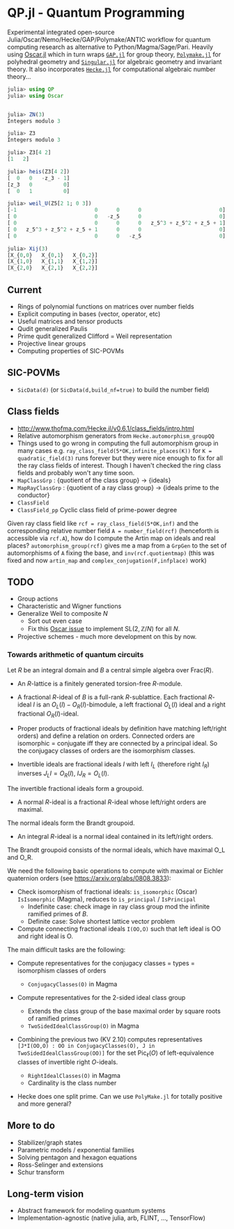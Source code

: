 # QP.jl - Quantum Programming

Experimental integrated open-source Julia/Oscar/Nemo/Hecke/GAP/Polymake/ANTIC workflow for quantum computing research as alternative to Python/Magma/Sage/Pari.  Heavily using [Oscar.jl](https://docs.oscar-system.org/stable/) which in turn wraps [`GAP.jl`](https://github.com/oscar-system/GAP.jl) for group theory, [`Polymake.jl`](https://github.com/oscar-system/Polymake.jl) for polyhedral geometry and [`Singular.jl`](https://github.com/oscar-system/Singular.jl) for algebraic geometry and invariant theory.  It also incorporates [`Hecke.jl`](https://github.com/thofma/Hecke.jl) for computational algebraic number theory...


```julia
julia> using QP
julia> using Oscar


julia> ZN(3)
Integers modulo 3

julia> Z3
Integers modulo 3

julia> Z3[4 2]
[1   2]

julia> heis(Z3[4 2])
[  0   0   -z_3 - 1]
[z_3   0          0]
[  0   1          0]

julia> weil_U(Z5[2 1; 0 3])
[-1                         0      0      0                         0]
[ 0                         0   -z_5      0                         0]
[ 0                         0      0      0   z_5^3 + z_5^2 + z_5 + 1]
[ 0   z_5^3 + z_5^2 + z_5 + 1      0      0                         0]
[ 0                         0      0   -z_5                         0]

julia> Xij(3)
[X_{0,0}   X_{0,1}   X_{0,2}]
[X_{1,0}   X_{1,1}   X_{1,2}]
[X_{2,0}   X_{2,1}   X_{2,2}]
```



## Current 
- Rings of polynomial functions on matrices over number fields 
- Explicit computing in bases (vector, operator, etc)
- Useful matrices and tensor products 
- Qudit generalized Paulis
- Prime qudit generalized Clifford = Weil representation
- Projective linear groups 
- Computing properties of SIC-POVMs 

## SIC-POVMs
- `SicData(d)` (or `SicData(d,build_nf=true)` to build the number field)



## Class fields
- http://www.thofma.com/Hecke.jl/v0.6.1/class_fields/intro.html
- Relative automorphism generators from  `Hecke.automorphism_groupQQ`
- Things used to go wrong in computing the full automorphism group in many cases e.g. `ray_class_field(5*OK,infinite_places(K))` for `K = quadratic_field(3)` runs forever but they were nice enough to fix for all the ray class fields of interest.  Though I haven't checked the ring class fields and probably won't any time soon.
- `MapClassGrp` : {quotient of the class group} -> {ideals} 
- `MapRayClassGrp` : {quotient of a ray class group} -> {ideals prime to the conductor}
- `ClassField` 
- `ClassField_pp` Cyclic class field of prime-power degree

Given ray class field like `rcf = ray_class_field(5*OK,inf)` and the corresponding relative number field `A = number_field(rcf)` (henceforth is accessible via `rcf.A`), how do I compute the Artin map on ideals and real places? `automorphism_group(rcf)` gives me a map from a `GrpGen` to the set of automorphisms of `A` fixing the base, and `inv(rcf.quotientmap)` (this was fixed and now `artin_map` and `complex_conjugation(F,infplace)` work)
## TODO 
- Group actions
- Characteristic and Wigner functions
- Generalize Weil to composite $N$
  - Sort out even case
  - Fix this [Oscar issue](https://github.com/oscar-system/Oscar.jl/issues/649) to implement 
  $\mathrm{SL}(2,\mathbb{Z}/N)$ for all $N$.
- Projective schemes - much more development on this by now.

### Towards arithmetic of quantum circuits
Let $R$ be an integral domain and $B$ a central simple algebra over $\mathrm{Frac}(R)$.  
- An $R$-lattice is a finitely generated torsion-free $R$-module.
- A fractional $R$-ideal of $B$ is a full-rank $R$-sublattice.
Each fractional $R$-ideal $I$ is an $O_L(I)-O_R(I)$-bimodule, a left fractional $O_L(I)$ ideal and a right fractional $O_R(I)$-ideal.  
- Proper products of fractional ideals by definition have matching left/right orders) and define a relation on orders.  Connected orders are isomorphic = conjugate iff they are connected by a principal ideal. So the conjugacy classes of orders are the isomorphism classes.

- Invertible ideals are fractional ideals $I$ with left $I_L$ (therefore right $I_R$) inverses $J_L I = O_R(I)$, $I J_R = O_L(I)$.

The invertible fractional ideals form a groupoid.

- A normal $R$-ideal is a fractional $R$-ideal whose left/right orders are maximal.

The normal ideals form the Brandt groupoid.

- An integral $R$-ideal is a normal ideal contained in its left/right orders.

 The Brandt groupoid consists of the normal ideals, which have maximal O_L and O_R.


We need the following basic operations to compute with maximal or Eichler quaternion orders (see https://arxiv.org/abs/0808.3833):

- Check isomorphism of fractional ideals: `is_isomorphic` (Oscar) `IsIsomorphic` (Magma), reduces to `is_principal` / `IsPrincipal`
  - Indefinite case: check image in ray class group mod the infinite ramified primes of $B$. 
  - Definite case: Solve shortest lattice vector problem  
- Compute connecting fractional ideals `I(OO,O)` such that left ideal is OO and right ideal is O.

The main difficult tasks are the following:
- Compute representatives for the conjugacy classes = types = isomorphism classes of orders
  - `ConjugacyClasses(O)` in Magma
- Compute representatives for the 2-sided ideal class group 
  - Extends the class group of the base maximal order by square roots of ramified primes
  - `TwoSidedIdealClassGroup(O)` in Magma
- Combining the previous two (KV 2.10) computes representatives 
  `[J*I(OO,O) : OO in ConjugacyClasses(O), J in TwoSidedIdealClassGroup(OO)]` 
  for the set $\mathrm{Pic}_\ell(O)$ of left-equivalence classes of invertible right $O$-ideals. 
  - `RightIdealClasses(O)` in Magma
  - Cardinality is the class number

- Hecke does one split prime.  Can we use `PolyMake.jl` for totally positive and more general? 


## More to do
- Stabilizer/graph states 
- Parametric models / exponential families
- Solving pentagon and hexagon equations 
- Ross-Selinger and extensions
- Schur transform

## Long-term vision
- Abstract framework for modeling quantum systems
- Implementation-agnostic (native julia, arb, FLINT, ..., TensorFlow)